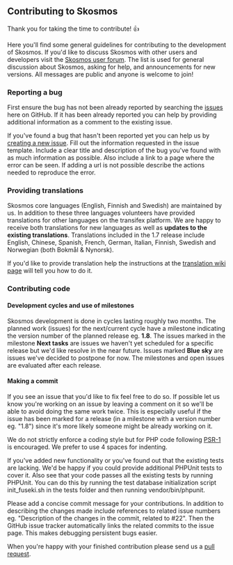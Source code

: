 ## Contributing to Skosmos

Thank you for taking the time to contribute! :+1:

Here you'll find some general guidelines for contributing to the development of Skosmos. If you'd like to discuss Skosmos with other users and developers visit the [Skosmos user forum](https://groups.google.com/forum/#!forum/skosmos-users). The list is used for general discussion about Skosmos, asking for help, and announcements for new versions. All messages are public and anyone is welcome to join!

### Reporting a bug

First ensure the bug has not been already reported by searching the [issues](https://github.com/NatLibFi/Skosmos/issues/) here on GitHub. If it has been already reported you can help by providing additional information as a comment to the existing issue.

If you've found a bug that hasn't been reported yet you can help us by [creating a new issue](https://github.com/NatLibFi/Skosmos/issues/new). Fill out the information requested in the issue template. Include a clear title and description of the bug you've found with as much information as possible. Also include a link to a page where the error can be seen. If adding a url is not possible describe the actions needed to reproduce the error.

### Providing translations

Skosmos core languages (English, Finnish and Swedish) are maintained by us. In addition to these three languages volunteers have provided translations for other languages on the transifex platform. We are happy to receive both translations for new languages as well as **updates to the existing translations**. Translations included in the 1.7 release include English, Chinese, Spanish, French, German, Italian, Finnish, Swedish and Norwegian (both Bokmål & Nynorsk).

If you'd like to provide translation help the instructions at the [translation wiki page](https://github.com/NatLibFi/Skosmos/wiki/Translation) will tell you how to do it.

### Contributing code

#### Development cycles and use of milestones
 Skosmos development is done in cycles lasting roughly two months. The planned work (issues) for the next/current cycle have a milestone indicating the version number of the planned release eg. **1.8**. The issues marked in the milestone **Next tasks** are issues we haven't yet scheduled for a specific release but we'd like resolve in the near future. Issues marked **Blue sky** are issues we've decided to postpone for now. The milestones and open issues are evaluated after each release.
 
#### Making a commit
If you see an issue that you'd like to fix feel free to do so. If possible let us know you're working on an issue by leaving a comment on it so we'll be able to avoid doing the same work twice. This is especially useful if the issue has been marked for a release (in a milestone with a version number eg. "1.8") since it's more likely someone might be already working on it.

We do not strictly enforce a coding style but for PHP code following [PSR-1](http://www.php-fig.org/psr/psr-1/) is encouraged. We prefer to use 4 spaces for indenting.

If you've added new functionality or you've found out that the existing tests are lacking. We'd be happy if you could provide additional PHPUnit tests to cover it. Also see that your code passes all the existing tests by running PHPUnit. You can do this by running the test database initialization script init_fuseki.sh in the tests folder and then running vendor/bin/phpunit.

Please add a concise commit message for your contributions. In addition to describing the changes made include references to related issue numbers eg. "Description of the changes in the commit, related to #22". Then the GitHub issue tracker automatically links the related commits to the issue page. This makes debugging persistent bugs easier.

When you're happy with your finished contribution please send us a [pull request](https://help.github.com/articles/about-pull-requests/).

